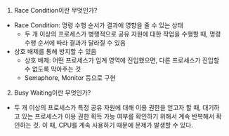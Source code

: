 1. Race Condition이란 무엇인가?

- Race Condition: 명령 수행 순서가 결과에 영향을 줄 수 있는 상태
  - 두 개 이상의 프로세스가 병행적으로 공유 자원에 대한 작업을 수행할 때, 명령 수행 순서에 따라 결과가 달라질 수 있음
- 상호 배제를 통해 방지할 수 있음
  - 상호 배제: 어떤 프로세스가 임계 영역에 진입했으면, 다른 프로세스가 진입할 수 없도록 막아주는 것
  - Semaphore, Monitor 등으로 구현

2. Busy Waiting이란 무엇인가?

- 두 개 이상의 프로세스가 특정 공유 자원에 대해 이용 권한을 얻고자 할 때, 대기하고 있는 프로세스가 이용 권한 획득 가능 여부를 확인하기 위해서 계속 반복해서 확인하는 것. 이 때, CPU를 계속 사용하기 때문에 문제가 발생할 수 있다.
